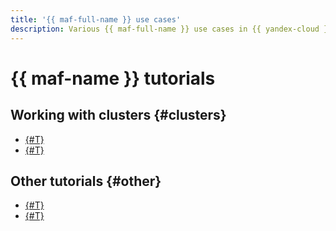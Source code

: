 ```yaml
---
title: '{{ maf-full-name }} use cases'
description: Various {{ maf-full-name }} use cases in {{ yandex-cloud }}.
---
```


# {{ maf-name }} tutorials

## Working with clusters {#clusters}

* [{#T}](data-processing-automation.md)
* [{#T}](airflow-auto-tasks.md)

## Other tutorials {#other}

* [{#T}](test-smtp-notification.md)
* [{#T}](using-python-sdk.md)